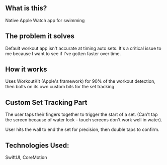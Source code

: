 ## What is this?
Native Apple Watch app for swimming


## The problem it solves
Default workout app isn't accurate at timing auto sets. It's a critical issue to me because I want to see if I've gotten faster over time.

## How it works
Uses WorkoutKit (Apple's framework) for 90% of the workout detection, then bolts on its own custom bits for the set tracking

## Custom Set Tracking Part
The user taps their fingers together to trigger the start of a set. (Can't tap the screen because of water lock - touch screens don't work well in water).

User hits the wall to end the set for precision, then double taps to confirm.

## Technologies Used:
SwiftUI, CoreMotion
